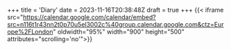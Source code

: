 +++
title = 'Diary'
date = 2023-11-16T20:38:48Z
draft = true
+++
{{< iframe src="https://calendar.google.com/calendar/embed?src=n116t1r43nn2t0p70u5el3002c%40group.calendar.google.com&ctz=Europe%2FLondon" oldwidth="95%" width="900" height="500" attributes="scrolling='no'">}}